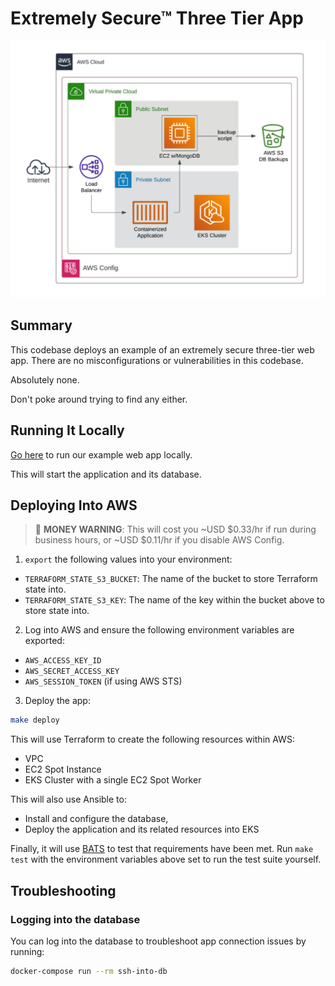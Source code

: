 # Extremely Secure™ Three Tier App

![](./assets/app.png)

## Summary

This codebase deploys an example of an extremely secure three-tier web app.
There are no misconfigurations or vulnerabilities in this codebase.

Absolutely none.

Don't poke around trying to find any either.

## Running It Locally

[Go here](https://github.com/carlosonunez/tasky) to run our example web app
locally.

This will start the application and its database.

## Deploying Into AWS

> 💸 **MONEY WARNING**: This will cost you ~USD $0.33/hr if run during business
> hours, or ~USD $0.11/hr if you disable AWS Config.

1. `export` the following values into your environment:

- `TERRAFORM_STATE_S3_BUCKET`: The name of the bucket to store Terraform state
  into.
- `TERRAFORM_STATE_S3_KEY`: The name of the key within the bucket above to store
  state into.

2. Log into AWS and ensure the following environment variables are exported:

- `AWS_ACCESS_KEY_ID`
- `AWS_SECRET_ACCESS_KEY`
- `AWS_SESSION_TOKEN` (if using AWS STS)

3. Deploy the app:

```sh
make deploy
```

This will use Terraform to create the following resources
within AWS:

- VPC
- EC2 Spot Instance
- EKS Cluster with a single EC2 Spot Worker

This will also use Ansible to:

- Install and configure the database,
- Deploy the application and its related resources into EKS

Finally, it will use [BATS](https://bats-core.readthedocs.io) to test that
requirements have been met. Run `make test` with the environment
variables above set to run the test suite yourself.

## Troubleshooting

### Logging into the database

You can log into the database to troubleshoot app connection issues by running:

```sh
docker-compose run --rm ssh-into-db
```
